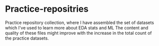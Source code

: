 # Practice-repositries
Practice repository collection, where I have assembled the set of datasets which I've used to learn more about EDA stats and ML
The content and quality of these files might improve with the increase in the total count of the practice datasets.
